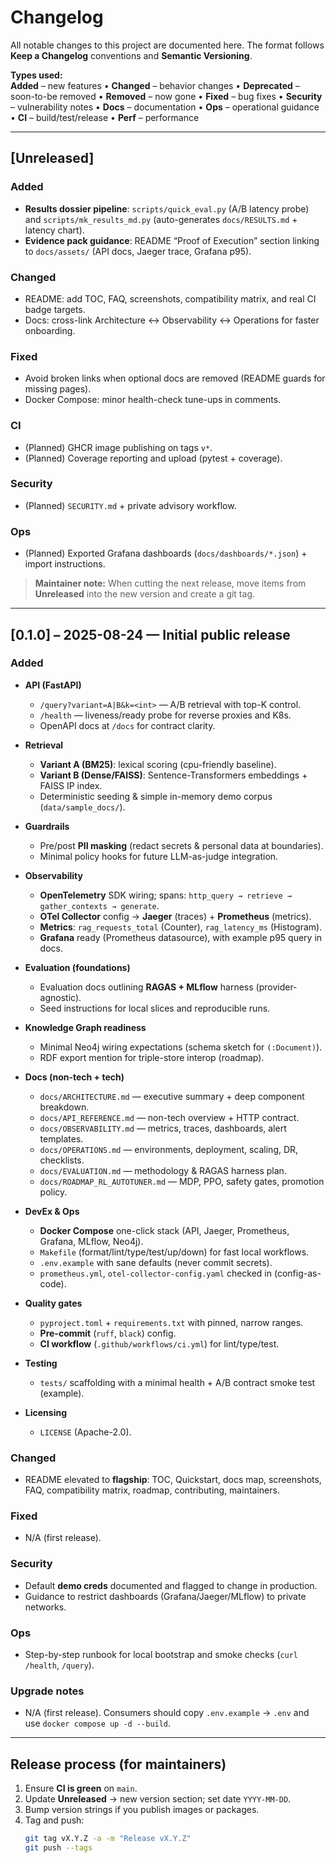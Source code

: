 # Changelog

All notable changes to this project are documented here. The format follows **Keep a Changelog** conventions and **Semantic Versioning**.

**Types used:**  
**Added** – new features • **Changed** – behavior changes • **Deprecated** – soon-to-be removed • **Removed** – now gone • **Fixed** – bug fixes • **Security** – vulnerability notes • **Docs** – documentation • **Ops** – operational guidance • **CI** – build/test/release • **Perf** – performance

---

## [Unreleased]

### Added
- **Results dossier pipeline**: `scripts/quick_eval.py` (A/B latency probe) and `scripts/mk_results_md.py` (auto-generates `docs/RESULTS.md` + latency chart).
- **Evidence pack guidance**: README “Proof of Execution” section linking to `docs/assets/` (API docs, Jaeger trace, Grafana p95).

### Changed
- README: add TOC, FAQ, screenshots, compatibility matrix, and real CI badge targets.
- Docs: cross-link Architecture ↔ Observability ↔ Operations for faster onboarding.

### Fixed
- Avoid broken links when optional docs are removed (README guards for missing pages).
- Docker Compose: minor health-check tune-ups in comments.

### CI
- (Planned) GHCR image publishing on tags `v*`.
- (Planned) Coverage reporting and upload (pytest + coverage).

### Security
- (Planned) `SECURITY.md` + private advisory workflow.

### Ops
- (Planned) Exported Grafana dashboards (`docs/dashboards/*.json`) + import instructions.

> **Maintainer note:** When cutting the next release, move items from **Unreleased** into the new version and create a git tag.

---

## [0.1.0] – 2025-08-24 — Initial public release

### Added
- **API (FastAPI)**
  - `/query?variant=A|B&k=<int>` — A/B retrieval with top-K control.
  - `/health` — liveness/ready probe for reverse proxies and K8s.
  - OpenAPI docs at `/docs` for contract clarity.

- **Retrieval**
  - **Variant A (BM25)**: lexical scoring (cpu-friendly baseline).
  - **Variant B (Dense/FAISS)**: Sentence-Transformers embeddings + FAISS IP index.
  - Deterministic seeding & simple in-memory demo corpus (`data/sample_docs/`).

- **Guardrails**
  - Pre/post **PII masking** (redact secrets & personal data at boundaries).
  - Minimal policy hooks for future LLM-as-judge integration.

- **Observability**
  - **OpenTelemetry** SDK wiring; spans: `http_query → retrieve → gather_contexts → generate`.
  - **OTel Collector** config → **Jaeger** (traces) + **Prometheus** (metrics).
  - **Metrics**: `rag_requests_total` (Counter), `rag_latency_ms` (Histogram).
  - **Grafana** ready (Prometheus datasource), with example p95 query in docs.

- **Evaluation (foundations)**
  - Evaluation docs outlining **RAGAS + MLflow** harness (provider-agnostic).
  - Seed instructions for local slices and reproducible runs.

- **Knowledge Graph readiness**
  - Minimal Neo4j wiring expectations (schema sketch for `(:Document)`).
  - RDF export mention for triple-store interop (roadmap).

- **Docs (non-tech + tech)**
  - `docs/ARCHITECTURE.md` — executive summary + deep component breakdown.
  - `docs/API_REFERENCE.md` — non-tech overview + HTTP contract.
  - `docs/OBSERVABILITY.md` — metrics, traces, dashboards, alert templates.
  - `docs/OPERATIONS.md` — environments, deployment, scaling, DR, checklists.
  - `docs/EVALUATION.md` — methodology & RAGAS harness plan.
  - `docs/ROADMAP_RL_AUTOTUNER.md` — MDP, PPO, safety gates, promotion policy.

- **DevEx & Ops**
  - **Docker Compose** one-click stack (API, Jaeger, Prometheus, Grafana, MLflow, Neo4j).
  - `Makefile` (format/lint/type/test/up/down) for fast local workflows.
  - `.env.example` with sane defaults (never commit secrets).
  - `prometheus.yml`, `otel-collector-config.yaml` checked in (config-as-code).

- **Quality gates**
  - `pyproject.toml` + `requirements.txt` with pinned, narrow ranges.
  - **Pre-commit** (`ruff`, `black`) config.
  - **CI workflow** (`.github/workflows/ci.yml`) for lint/type/test.

- **Testing**
  - `tests/` scaffolding with a minimal health + A/B contract smoke test (example).

- **Licensing**
  - `LICENSE` (Apache-2.0).

### Changed
- README elevated to **flagship**: TOC, Quickstart, docs map, screenshots, FAQ, compatibility matrix, roadmap, contributing, maintainers.

### Fixed
- N/A (first release).

### Security
- Default **demo creds** documented and flagged to change in production.
- Guidance to restrict dashboards (Grafana/Jaeger/MLflow) to private networks.

### Ops
- Step-by-step runbook for local bootstrap and smoke checks (`curl /health`, `/query`).

### Upgrade notes
- N/A (first release). Consumers should copy `.env.example` → `.env` and use `docker compose up -d --build`.

---

## Release process (for maintainers)

1. Ensure **CI is green** on `main`.
2. Update **Unreleased** → new version section; set date `YYYY-MM-DD`.
3. Bump version strings if you publish images or packages.
4. Tag and push:
   ```bash
   git tag vX.Y.Z -a -m "Release vX.Y.Z"
   git push --tags
